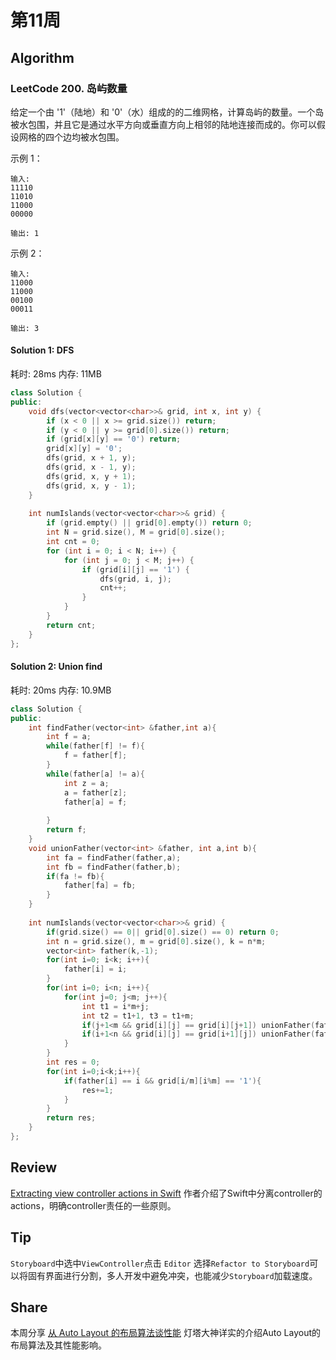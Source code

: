 # 第11周

## Algorithm

### LeetCode 200. 岛屿数量

给定一个由 '1'（陆地）和 '0'（水）组成的的二维网格，计算岛屿的数量。一个岛被水包围，并且它是通过水平方向或垂直方向上相邻的陆地连接而成的。你可以假设网格的四个边均被水包围。

示例 1：

```
输入:
11110
11010
11000
00000

输出: 1
```

示例 2：

```
输入:
11000
11000
00100
00011

输出: 3
```


#### Solution 1: DFS	

耗时: 28ms
内存: 11MB

```cpp
class Solution {
public:
    void dfs(vector<vector<char>>& grid, int x, int y) {
		if (x < 0 || x >= grid.size()) return;
		if (y < 0 || y >= grid[0].size()) return;
		if (grid[x][y] == '0') return;
		grid[x][y] = '0';
		dfs(grid, x + 1, y);
		dfs(grid, x - 1, y);
		dfs(grid, x, y + 1);
		dfs(grid, x, y - 1);
	}
    
	int numIslands(vector<vector<char>>& grid) {
		if (grid.empty() || grid[0].empty()) return 0;
		int N = grid.size(), M = grid[0].size();
		int cnt = 0;
		for (int i = 0; i < N; i++) {
			for (int j = 0; j < M; j++) {
				if (grid[i][j] == '1') {
					dfs(grid, i, j);
					cnt++;
				}
			}
		}
		return cnt;
	}
};
```

#### Solution 2: Union find	

耗时: 20ms
内存: 10.9MB

```cpp
class Solution {
public:
    int findFather(vector<int> &father,int a){
        int f = a;
        while(father[f] != f){
            f = father[f];
        }
        while(father[a] != a){
            int z = a;
            a = father[z];
            father[a] = f;
 
        }
        return f;
    }
    void unionFather(vector<int> &father, int a,int b){
        int fa = findFather(father,a);
        int fb = findFather(father,b);
        if(fa != fb){
            father[fa] = fb;
        }
    }
 
    int numIslands(vector<vector<char>>& grid) {
        if(grid.size() == 0|| grid[0].size() == 0) return 0;
        int n = grid.size(), m = grid[0].size(), k = n*m;
        vector<int> father(k,-1);
        for(int i=0; i<k; i++){
            father[i] = i;
        }
        for(int i=0; i<n; i++){
            for(int j=0; j<m; j++){
                int t1 = i*m+j;
                int t2 = t1+1, t3 = t1+m;
                if(j+1<m && grid[i][j] == grid[i][j+1]) unionFather(father, t1, t2);
                if(i+1<n && grid[i][j] == grid[i+1][j]) unionFather(father, t1, t3);
            }
        }
        int res = 0;
        for(int i=0;i<k;i++){
            if(father[i] == i && grid[i/m][i%m] == '1'){
                res+=1;
            }
        }
        return res;
    }
};
```


## Review

[Extracting view controller actions in Swift](https://www.swiftbysundell.com/posts/extracting-view-controller-actions-in-swift)
作者介绍了Swift中分离controller的actions，明确controller责任的一些原则。

## Tip

`Storyboard`中选中`ViewController`点击 `Editor` 选择`Refactor to Storyboard`可以将固有界面进行分割，多人开发中避免冲突，也能减少`Storyboard`加载速度。

## Share

本周分享 [从 Auto Layout 的布局算法谈性能](https://draveness.me/layout-performance) 灯塔大神详实的介绍Auto Layout的布局算法及其性能影响。


